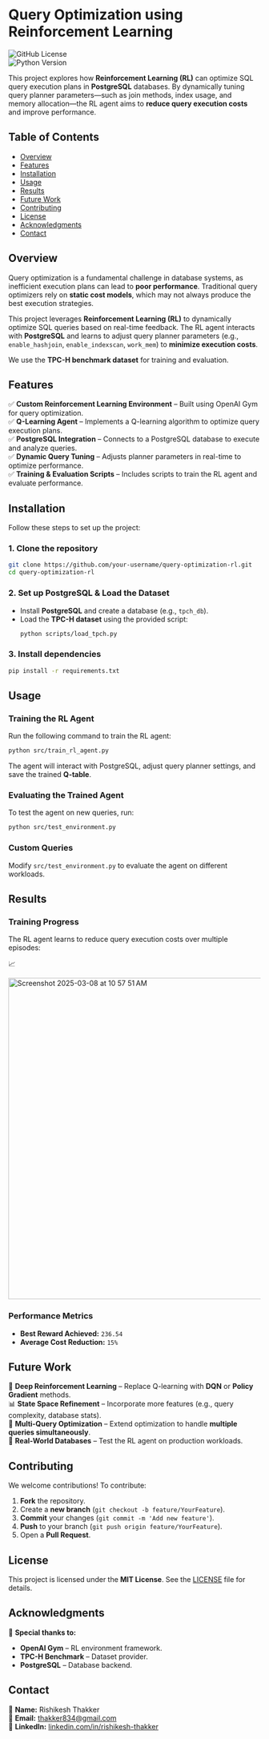 # **Query Optimization using Reinforcement Learning**  

![GitHub License](https://img.shields.io/github/license/Rishi6277006/query-optimization-rl)  
![Python Version](https://img.shields.io/badge/python-3.8%2B-blue)  

This project explores how **Reinforcement Learning (RL)** can optimize SQL query execution plans in **PostgreSQL** databases. By dynamically tuning query planner parameters—such as join methods, index usage, and memory allocation—the RL agent aims to **reduce query execution costs** and improve performance.  

## **Table of Contents**  
- [Overview](#overview)  
- [Features](#features)  
- [Installation](#installation)  
- [Usage](#usage)  
- [Results](#results)  
- [Future Work](#future-work)  
- [Contributing](#contributing)  
- [License](#license)  
- [Acknowledgments](#acknowledgments)  
- [Contact](#contact)  

## **Overview**  

Query optimization is a fundamental challenge in database systems, as inefficient execution plans can lead to **poor performance**. Traditional query optimizers rely on **static cost models**, which may not always produce the best execution strategies.  

This project leverages **Reinforcement Learning (RL)** to dynamically optimize SQL queries based on real-time feedback. The RL agent interacts with **PostgreSQL** and learns to adjust query planner parameters (e.g., `enable_hashjoin`, `enable_indexscan`, `work_mem`) to **minimize execution costs**.  

We use the **TPC-H benchmark dataset** for training and evaluation.  

## **Features**  

✅ **Custom Reinforcement Learning Environment** – Built using OpenAI Gym for query optimization.  
✅ **Q-Learning Agent** – Implements a Q-learning algorithm to optimize query execution plans.  
✅ **PostgreSQL Integration** – Connects to a PostgreSQL database to execute and analyze queries.  
✅ **Dynamic Query Tuning** – Adjusts planner parameters in real-time to optimize performance.  
✅ **Training & Evaluation Scripts** – Includes scripts to train the RL agent and evaluate performance.  

## **Installation**  

Follow these steps to set up the project:  

### **1. Clone the repository**  
```bash
git clone https://github.com/your-username/query-optimization-rl.git
cd query-optimization-rl
```  

### **2. Set up PostgreSQL & Load the Dataset**  
- Install **PostgreSQL** and create a database (e.g., `tpch_db`).  
- Load the **TPC-H dataset** using the provided script:  
  ```bash
  python scripts/load_tpch.py
  ```  

### **3. Install dependencies**  
```bash
pip install -r requirements.txt
```  

## **Usage**  

### **Training the RL Agent**  
Run the following command to train the RL agent:  
```bash
python src/train_rl_agent.py
```  
The agent will interact with PostgreSQL, adjust query planner settings, and save the trained **Q-table**.  

### **Evaluating the Trained Agent**  
To test the agent on new queries, run:  
```bash
python src/test_environment.py
```  

### **Custom Queries**  
Modify `src/test_environment.py` to evaluate the agent on different workloads.  

## **Results**  

### **Training Progress**  
The RL agent learns to reduce query execution costs over multiple episodes:  

📈 

<img width="642" alt="Screenshot 2025-03-08 at 10 57 51 AM" src="https://github.com/user-attachments/assets/a589769a-5596-4002-8a89-752cc7669280" />


### **Performance Metrics**  
- **Best Reward Achieved:** `236.54`  
- **Average Cost Reduction:** `15%`  

## **Future Work**  

🚀 **Deep Reinforcement Learning** – Replace Q-learning with **DQN** or **Policy Gradient** methods.  
📊 **State Space Refinement** – Incorporate more features (e.g., query complexity, database stats).  
🔄 **Multi-Query Optimization** – Extend optimization to handle **multiple queries simultaneously**.  
🏢 **Real-World Databases** – Test the RL agent on production workloads.  

## **Contributing**  

We welcome contributions! To contribute:  

1. **Fork** the repository.  
2. Create a **new branch** (`git checkout -b feature/YourFeature`).  
3. **Commit** your changes (`git commit -m 'Add new feature'`).  
4. **Push** to your branch (`git push origin feature/YourFeature`).  
5. Open a **Pull Request**.  

## **License**  

This project is licensed under the **MIT License**. See the [LICENSE](LICENSE) file for details.  

## **Acknowledgments**  

🙏 **Special thanks to:**  
- **OpenAI Gym** – RL environment framework.  
- **TPC-H Benchmark** – Dataset provider.  
- **PostgreSQL** – Database backend.  

## **Contact**  

📌 **Name:** Rishikesh Thakker  
📧 **Email:** [thakker834@gmail.com](mailto:thakker834@gmail.com)  
🔗 **LinkedIn:** [linkedin.com/in/rishikesh-thakker](www.linkedin.com/in/rishikesh-thakker-318078275)  
